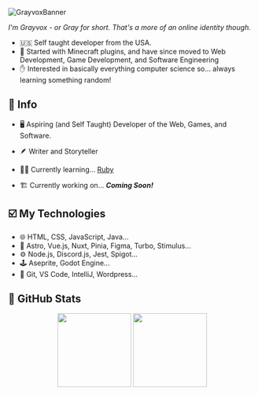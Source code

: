 ![GrayvoxBanner](https://github.com/Grayvox/Grayvox/assets/144566632/12444032-824b-4fe6-b16a-f04a1776e7dd)


*I'm Grayvox - or Gray for short. That's a more of an online identity though.*

- 🇺🇸 Self taught developer from the USA.
- 🚵 Started with Minecraft plugins, and have since moved to Web Development, Game Development, and Software Engineering
- ✋ Interested in basically everything computer science so... always learning something random!

## 📌 Info

- 🖥️ Aspiring (and Self Taught) Developer of the Web, Games, and Software.

- 🪶 Writer and Storyteller

- 🐱‍💻 Currently learning... [Ruby](https://ruby-lang.org)

- 🏗️ Currently working on... ***Coming Soon!***

## ☑️ My Technologies

- 🌐 HTML, CSS, JavaScript, Java...
- 🎨 Astro, Vue.js, Nuxt, Pinia, Figma, Turbo, Stimulus...
- ⚙️ Node.js, Discord.js, Jest, Spigot...
- 🕹️ Aseprite, Godot Engine...
- 🔨 Git, VS Code, IntelliJ, Wordpress...

</div>

## 🎲 GitHub Stats

<div align="center">
  <img height="150" width="auto" src="https://github-readme-stats.vercel.app/api?username=Grayvox&theme=algolia&show_icons=true&hide_border=true&count_private=true">
  <img height="150" width="auto" src="https://github-readme-stats.vercel.app/api/top-langs/?username=Grayvox&theme=algolia&show_icons=true&hide_border=true&layout=compact">
</div>


